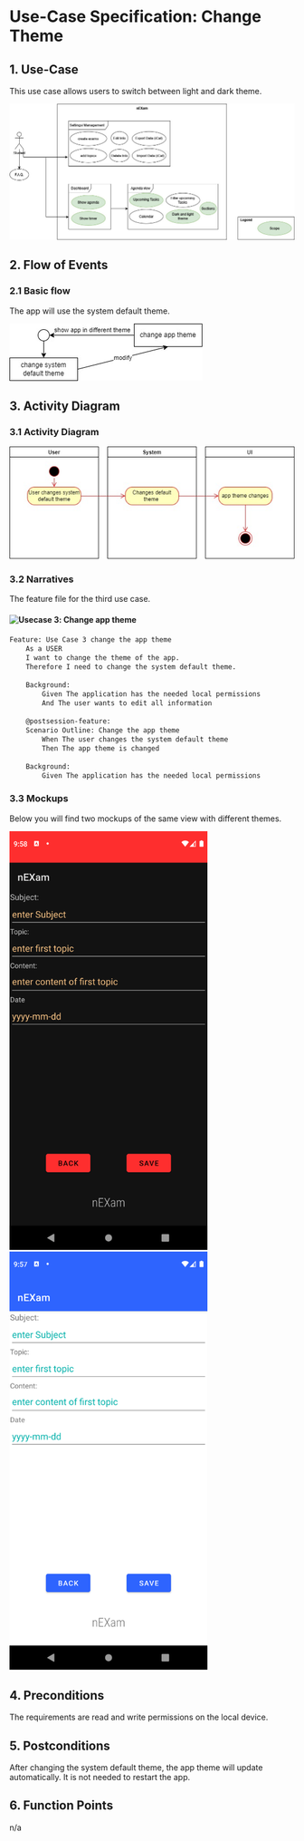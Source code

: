 # Use-Case Specification: Change Theme

## 1. Use-Case
This use case allows users to switch between light and dark theme.

![Use Case](https://github.com/Calco2001/nEXam/blob/main/docs/diagrams/use%20case%20diagram.jpg)

## 2. Flow of Events
### 2.1 Basic flow
The app will use the system default theme.

![Basic Flow](https://github.com/Calco2001/nEXam/blob/main/docs/diagrams/basicflow_ChangeTheme.jpg)

## 3. Activity Diagram
### 3.1 Activity Diagram
![Activity Diagram](https://github.com/Calco2001/nEXam/blob/main/docs/diagrams/activity_diagram_ChangeTheme.jpg)

### 3.2 Narratives
The feature file for the third use case.
#### ![Usecase 3](https://github.com/Calco2001/nEXam/blob/main/application/src/test/UC3.feature): Change app theme
```Gherkin
Feature: Use Case 3 change the app theme
    As a USER 
    I want to change the theme of the app.
    Therefore I need to change the system default theme.

    Background:
        Given The application has the needed local permissions
        And The user wants to edit all information

    @postsession-feature:
    Scenario Outline: Change the app theme
        When The user changes the system default theme
        Then The app theme is changed 

    Background:
        Given The application has the needed local permissions
```

### 3.3 Mockups

Below you will find two mockups of the same view with different themes.

<img src="https://github.com/Calco2001/nEXam/blob/main/docs/wireframes/create%20exam.png" alt="drawing" width="350"/>
<!--![Create exam dark](https://github.com/Calco2001/nEXam/blob/main/docs/wireframes/create%20exam.png)-->
<img src="https://github.com/Calco2001/nEXam/blob/main/docs/wireframes/create%20exam%20light.png" alt="drawing" width="350"/>
<!--![Create exam light](https://github.com/Calco2001/nEXam/blob/main/docs/wireframes/create%20exam%20light.png)-->

## 4. Preconditions

The requirements are read and write permissions on the local device.

## 5. Postconditions
After changing the system default theme, the app theme will update automatically. It is not needed to restart the app. 

## 6. Function Points

n/a

[//]: <Domain Characteristic Table>

[//]: <Complexity Adjustment Table>